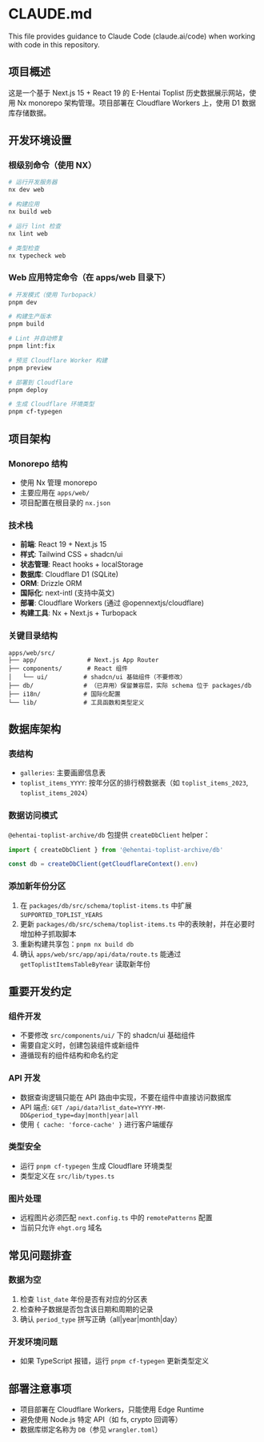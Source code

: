 # CLAUDE.md

This file provides guidance to Claude Code (claude.ai/code) when working with code in this repository.

## 项目概述

这是一个基于 Next.js 15 + React 19 的 E-Hentai Toplist 历史数据展示网站，使用 Nx monorepo 架构管理。项目部署在 Cloudflare Workers 上，使用 D1 数据库存储数据。

## 开发环境设置

### 根级别命令（使用 NX）
```bash
# 运行开发服务器
nx dev web

# 构建应用
nx build web

# 运行 lint 检查
nx lint web

# 类型检查
nx typecheck web
```

### Web 应用特定命令（在 apps/web 目录下）
```bash
# 开发模式（使用 Turbopack）
pnpm dev

# 构建生产版本
pnpm build

# Lint 并自动修复
pnpm lint:fix

# 预览 Cloudflare Worker 构建
pnpm preview

# 部署到 Cloudflare
pnpm deploy

# 生成 Cloudflare 环境类型
pnpm cf-typegen
```

## 项目架构

### Monorepo 结构
- 使用 Nx 管理 monorepo
- 主要应用在 `apps/web/`
- 项目配置在根目录的 `nx.json`

### 技术栈
- **前端**: React 19 + Next.js 15
- **样式**: Tailwind CSS + shadcn/ui
- **状态管理**: React hooks + localStorage
- **数据库**: Cloudflare D1 (SQLite)
- **ORM**: Drizzle ORM
- **国际化**: next-intl (支持中英文)
- **部署**: Cloudflare Workers (通过 @opennextjs/cloudflare)
- **构建工具**: Nx + Next.js + Turbopack

### 关键目录结构
```
apps/web/src/
├── app/              # Next.js App Router
├── components/       # React 组件
│   └── ui/          # shadcn/ui 基础组件（不要修改）
├── db/              # （已弃用）保留兼容层，实际 schema 位于 packages/db
├── i18n/            # 国际化配置
└── lib/             # 工具函数和类型定义
```

## 数据库架构

### 表结构
- `galleries`: 主要画廊信息表
- `toplist_items_YYYY`: 按年分区的排行榜数据表（如 `toplist_items_2023`, `toplist_items_2024`）

### 数据访问模式
`@ehentai-toplist-archive/db` 包提供 `createDbClient` helper：

```typescript
import { createDbClient } from '@ehentai-toplist-archive/db'

const db = createDbClient(getCloudflareContext().env)
```

### 添加新年份分区
1. 在 `packages/db/src/schema/toplist-items.ts` 中扩展 `SUPPORTED_TOPLIST_YEARS`
2. 更新 `packages/db/src/schema/toplist-items.ts` 中的表映射，并在必要时增加种子抓取脚本
3. 重新构建共享包：`pnpm nx build db`
4. 确认 `apps/web/src/app/api/data/route.ts` 能通过 `getToplistItemsTableByYear` 读取新年份

## 重要开发约定

### 组件开发
- 不要修改 `src/components/ui/` 下的 shadcn/ui 基础组件
- 需要自定义时，创建包装组件或新组件
- 遵循现有的组件结构和命名约定

### API 开发
- 数据查询逻辑只能在 API 路由中实现，不要在组件中直接访问数据库
- API 端点: `GET /api/data?list_date=YYYY-MM-DD&period_type=day|month|year|all`
- 使用 `{ cache: 'force-cache' }` 进行客户端缓存

### 类型安全
- 运行 `pnpm cf-typegen` 生成 Cloudflare 环境类型
- 类型定义在 `src/lib/types.ts`

### 图片处理
- 远程图片必须匹配 `next.config.ts` 中的 `remotePatterns` 配置
- 当前只允许 `ehgt.org` 域名

## 常见问题排查

### 数据为空
1. 检查 `list_date` 年份是否有对应的分区表
2. 检查种子数据是否包含该日期和周期的记录
3. 确认 `period_type` 拼写正确（all|year|month|day）

### 开发环境问题
- 如果 TypeScript 报错，运行 `pnpm cf-typegen` 更新类型定义

## 部署注意事项

- 项目部署在 Cloudflare Workers，只能使用 Edge Runtime
- 避免使用 Node.js 特定 API（如 fs, crypto 回调等）
- 数据库绑定名称为 `DB`（参见 `wrangler.toml`）